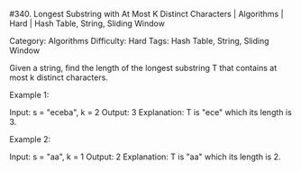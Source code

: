 #340. Longest Substring with At Most K Distinct Characters | Algorithms | Hard | Hash Table, String, Sliding Window

Category: Algorithms
Difficulty: Hard
Tags: Hash Table, String, Sliding Window

Given a string, find the length of the longest substring T that contains at most k distinct characters.

Example 1:



Input: s = "eceba", k = 2
Output: 3
Explanation: T is "ece" which its length is 3.


Example 2:


Input: s = "aa", k = 1
Output: 2
Explanation: T is "aa" which its length is 2.



